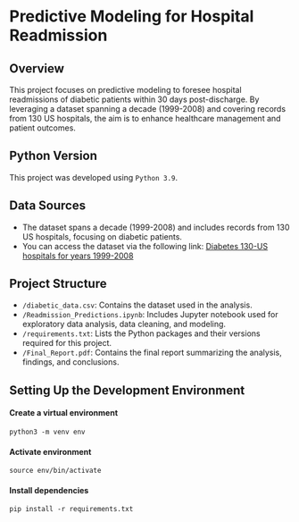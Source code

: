 # Predictive Modeling for Hospital Readmission

## Overview
This project focuses on predictive modeling to foresee hospital readmissions of diabetic patients within 30 days post-discharge. By leveraging a dataset spanning a decade (1999-2008) and covering records from 130 US hospitals, the aim is to enhance healthcare management and patient outcomes.

## Python Version
This project was developed using `Python 3.9`.

## Data Sources
- The dataset spans a decade (1999-2008) and includes records from 130 US hospitals, focusing on diabetic patients.
- You can access the dataset via the following link: [Diabetes 130-US hospitals for years 1999-2008](https://archive.ics.uci.edu/dataset/296/diabetes+130-us+hospitals+for+years+1999-2008)

## Project Structure
- `/diabetic_data.csv`: Contains the dataset used in the analysis.
- `/Readmission_Predictions.ipynb`: Includes Jupyter notebook used for exploratory data analysis, data cleaning, and modeling.
- `/requirements.txt`: Lists the Python packages and their versions required for this project.
- `/Final_Report.pdf`: Contains the final report summarizing the analysis, findings, and conclusions.

## Setting Up the Development Environment

#### Create a virtual environment

`python3 -m venv env`

#### Activate environment

`source env/bin/activate`

#### Install dependencies

`pip install -r requirements.txt`


